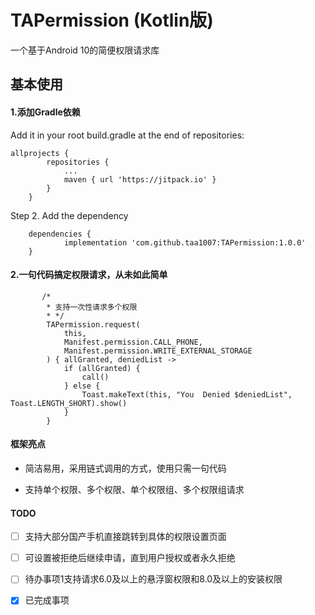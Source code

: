 # TAPermission (Kotlin版)

一个基于Android 10的简便权限请求库

## 基本使用

#### 1.添加Gradle依赖

Add it in your root build.gradle at the end of repositories:

```
allprojects {
		repositories {
			...
			maven { url 'https://jitpack.io' }
		}
	}
```

Step 2. Add the dependency

```
	dependencies {
	        implementation 'com.github.taa1007:TAPermission:1.0.0'
	}
```

#### 2.一句代码搞定权限请求，从未如此简单
           /*
            * 支持一次性请求多个权限
            * */
            TAPermission.request(
                this,
                Manifest.permission.CALL_PHONE,
                Manifest.permission.WRITE_EXTERNAL_STORAGE
            ) { allGranted, deniedList ->
                if (allGranted) {
                    call()
                } else {
                    Toast.makeText(this, "You  Denied $deniedList", Toast.LENGTH_SHORT).show()
                }
            }
            
#### 框架亮点

* 简洁易用，采用链式调用的方式，使用只需一句代码

* 支持单个权限、多个权限、单个权限组、多个权限组请求


#### TODO

- [ ] 支持大部分国产手机直接跳转到具体的权限设置页面

- [ ] 可设置被拒绝后继续申请，直到用户授权或者永久拒绝

- [ ] 待办事项1支持请求6.0及以上的悬浮窗权限和8.0及以上的安装权限




- [x] 已完成事项
